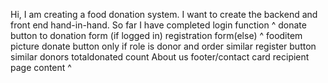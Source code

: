 Hi, I am creating a food donation system. I want to create the backend and front end hand-in-hand. So far I have completed
login function ^
donate button to donation form (if logged in) registration form(else) ^
fooditem picture
donate button only if role is donor and order similar
register button similar
donors totaldonated count
About us footer/contact card
recipient page content ^